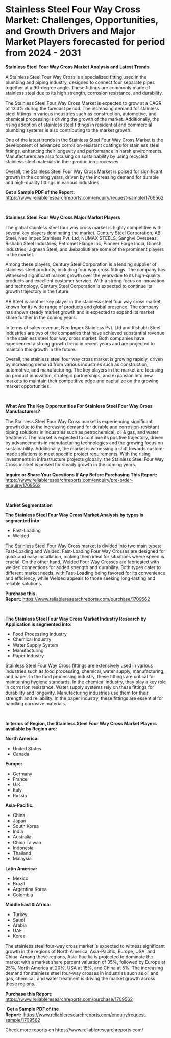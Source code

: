 <p><h1>Stainless Steel Four Way Cross Market: Challenges, Opportunities, and Growth Drivers and Major Market Players forecasted for period from 2024 - 2031</h1></p><p><strong>Stainless Steel Four Way Cross Market Analysis and Latest Trends</strong></p>
<p><p>A Stainless Steel Four Way Cross is a specialized fitting used in the plumbing and piping industry, designed to connect four separate pipes together at a 90-degree angle. These fittings are commonly made of stainless steel due to its high strength, corrosion resistance, and durability.</p><p>The Stainless Steel Four Way Cross Market is expected to grow at a CAGR of 13.3% during the forecast period. The increasing demand for stainless steel fittings in various industries such as construction, automotive, and chemical processing is driving the growth of the market. Additionally, the rising adoption of stainless steel fittings in residential and commercial plumbing systems is also contributing to the market growth.</p><p>One of the latest trends in the Stainless Steel Four Way Cross Market is the development of advanced corrosion-resistant coatings for stainless steel fittings, enhancing their longevity and performance in harsh environments. Manufacturers are also focusing on sustainability by using recycled stainless steel materials in their production processes.</p><p>Overall, the Stainless Steel Four Way Cross Market is poised for significant growth in the coming years, driven by the increasing demand for durable and high-quality fittings in various industries.</p></p>
<p><strong>Get a Sample PDF of the Report:&nbsp;</strong> <a href="https://www.reliableresearchreports.com/enquiry/request-sample/1709562">https://www.reliableresearchreports.com/enquiry/request-sample/1709562</a></p>
<p>&nbsp;</p>
<p><strong>Stainless Steel Four Way Cross Major Market Players</strong></p>
<p><p>The global stainless steel four way cross market is highly competitive with several key players dominating the market. Century Steel Corporation, AB Steel, Neo Impex Stainless Pvt. Ltd, NUMAX STEELS, Sanghvi Overseas, Rishabh Steel Industries, Petromet Flange Inc, Pioneer Forge India, Dinesh Industries, Jignesh Steel, and Jiebaoliuti are some of the prominent players in the market.</p><p>Among these players, Century Steel Corporation is a leading supplier of stainless steel products, including four way cross fittings. The company has witnessed significant market growth over the years due to its high-quality products and excellent customer service. With a strong focus on innovation and technology, Century Steel Corporation is expected to continue its growth trajectory in the future.</p><p>AB Steel is another key player in the stainless steel four way cross market, known for its wide range of products and global presence. The company has shown steady market growth and is expected to expand its market share further in the coming years.</p><p>In terms of sales revenue, Neo Impex Stainless Pvt. Ltd and Rishabh Steel Industries are two of the companies that have achieved substantial revenue in the stainless steel four way cross market. Both companies have experienced a strong growth trend in recent years and are projected to maintain this growth in the future.</p><p>Overall, the stainless steel four way cross market is growing rapidly, driven by increasing demand from various industries such as construction, automotive, and manufacturing. The key players in the market are focusing on product innovation, strategic partnerships, and expansion into new markets to maintain their competitive edge and capitalize on the growing market opportunities.</p></p>
<p>&nbsp;</p>
<p><strong>What Are The Key Opportunities For Stainless Steel Four Way Cross Manufacturers?</strong></p>
<p><p>The Stainless Steel Four Way Cross market is experiencing significant growth due to the increasing demand for durable and corrosion-resistant piping solutions in industries such as petrochemical, oil & gas, and water treatment. The market is expected to continue its positive trajectory, driven by advancements in manufacturing technologies and the growing focus on sustainability. Additionally, the market is witnessing a shift towards custom-made solutions to meet specific project requirements. With the rising investments in infrastructure projects globally, the Stainless Steel Four Way Cross market is poised for steady growth in the coming years.</p></p>
<p><strong>Inquire or Share Your Questions If Any Before Purchasing This Report:</strong> <a href="https://www.reliableresearchreports.com/enquiry/pre-order-enquiry/1709562">https://www.reliableresearchreports.com/enquiry/pre-order-enquiry/1709562</a></p>
<p>&nbsp;</p>
<p><strong>Market Segmentation</strong></p>
<p><strong>The Stainless Steel Four Way Cross Market Analysis by types is segmented into:</strong></p>
<p><ul><li>Fast-Loading</li><li>Welded</li></ul></p>
<p><p>The Stainless Steel Four Way Cross market is divided into two main types: Fast-Loading and Welded. Fast-Loading Four Way Crosses are designed for quick and easy installation, making them ideal for situations where speed is crucial. On the other hand, Welded Four Way Crosses are fabricated with welded connections for added strength and durability. Both types cater to different market needs, with Fast-Loading being favored for its convenience and efficiency, while Welded appeals to those seeking long-lasting and reliable solutions.</p></p>
<p><strong>Purchase this Report:&nbsp;</strong><a href="https://www.reliableresearchreports.com/purchase/1709562">https://www.reliableresearchreports.com/purchase/1709562</a></p>
<p>&nbsp;</p>
<p><strong>The Stainless Steel Four Way Cross Market Industry Research by Application is segmented into:</strong></p>
<p><ul><li>Food Processing Industry</li><li>Chemical Industry</li><li>Water Supply System</li><li>Manufacturing</li><li>Paper Industry</li></ul></p>
<p><p>Stainless Steel Four Way Cross fittings are extensively used in various industries such as food processing, chemical, water supply, manufacturing, and paper. In the food processing industry, these fittings are critical for maintaining hygiene standards. In the chemical industry, they play a key role in corrosion resistance. Water supply systems rely on these fittings for durability and longevity. Manufacturing industries use them for their strength and reliability. In the paper industry, these fittings are essential for handling corrosive materials.</p></p>
<p>&nbsp;</p>
<p><strong>In terms of Region, the Stainless Steel Four Way Cross Market Players available by Region are:</strong></p>
<p>
    <p> <strong> North America: </strong>
        <ul>
            <li>United States</li>
            <li>Canada</li>
        </ul>
        </p> 
    <p> <strong> Europe: </strong>
        <ul>
            <li>Germany</li>
            <li>France</li>
            <li>U.K.</li>
            <li>Italy</li>
            <li>Russia</li>
        </ul>
        </p> 
    <p> <strong> Asia-Pacific: </strong>
        <ul>
            <li>China</li>
            <li>Japan</li>
            <li>South Korea</li>
            <li>India</li>
            <li>Australia</li>
            <li>China Taiwan</li>
            <li>Indonesia</li>
            <li>Thailand</li>
            <li>Malaysia</li>
        </ul>
        </p> 
    <p> <strong> Latin America: </strong>
        <ul>
            <li>Mexico</li>
            <li>Brazil</li>
            <li>Argentina Korea</li>
            <li>Colombia</li>
        </ul>
        </p> 
    <p> <strong> Middle East & Africa: </strong>
        <ul>
            <li>Turkey</li>
            <li>Saudi</li>
            <li>Arabia</li>
            <li>UAE</li>
            <li>Korea</li>
        </ul>
    </p>
    </p>
<p><p>The stainless steel four-way cross market is expected to witness significant growth in the regions of North America, Asia-Pacific, Europe, USA, and China. Among these regions, Asia-Pacific is projected to dominate the market with a market share percent valuation of 35%, followed by Europe at 25%, North America at 20%, USA at 15%, and China at 5%. The increasing demand for stainless steel four-way crosses in industries such as oil and gas, chemical, and water treatment is driving the market growth across these regions.</p></p>
<p><strong>Purchase this Report: </strong><a href="https://www.reliableresearchreports.com/purchase/1709562">https://www.reliableresearchreports.com/purchase/1709562</a></p>
<p>&nbsp;<strong>Get a Sample PDF of the Report:&nbsp;&nbsp;</strong><a href="https://www.reliableresearchreports.com/enquiry/request-sample/1709562">https://www.reliableresearchreports.com/enquiry/request-sample/1709562</a></p>
<p><strong></strong></p>
<p>Check more reports on https://www.reliableresearchreports.com/</p>